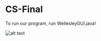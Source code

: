 # CS-Final
To run our program, run WellesleyGUI.java!

![alt text](https://raw.githubusercontent.com/szeamer/Explore-Wellesley/master/Location%20Panels%20jpegs/Opening%20Screen.jpg)

